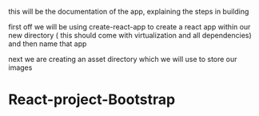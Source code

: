  this will be the documentation of the app, explaining the steps in building


first off we will be using create-react-app to create a react app within our new directory ( this should come with virtualization and all dependencies)
      and then name that app
        <!--  this process uses npm - to install react app + yarn to fetch and install dependencies -->
        <!-- yarn also allows you to set up an live server to view your project  -->

next we are creating an asset directory which we will use to store our images
# React-project-Bootstrap

